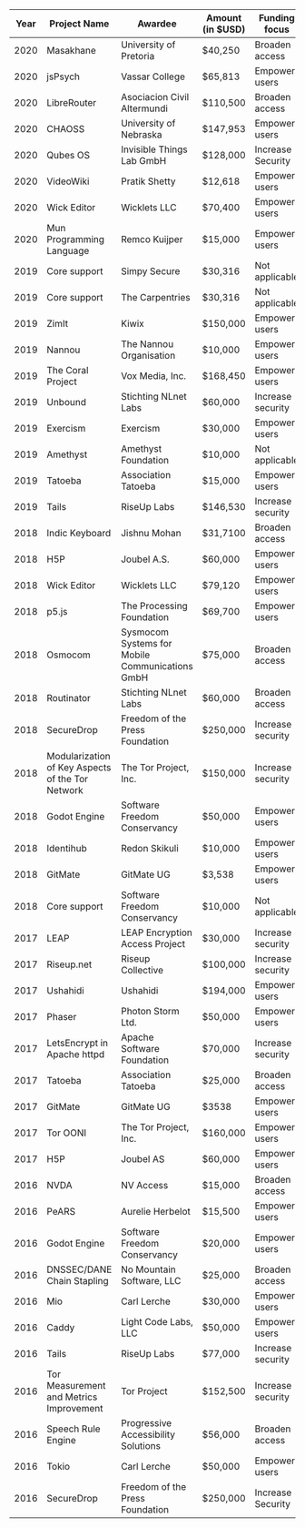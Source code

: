 |Year| Project Name  | Awardee  |  Amount (in $USD) |  Funding focus | Project website  |
|---|---|---|---|---|---|
|2020|Masakhane|University of Pretoria|$40,250|Broaden access|https://www.masakhane.io/|
|2020|jsPsych|Vassar College|$65,813|Empower users|https://www.jspsych.org/|
|2020|LibreRouter|Asociacion Civil Altermundi|$110,500|Broaden access|https://librerouter.org/|
|2020|CHAOSS|University of Nebraska|$147,953|Empower users|https://chaoss.community/|
|2020|Qubes OS|Invisible Things Lab GmbH|$128,000|Increase Security|https://www.qubes-os.org/|
|2020|VideoWiki|Pratik Shetty|$12,618|Empower users|https://www.videowiki.org/|
|2020|Wick Editor|Wicklets LLC|$70,400|Empower users|https://www.wickeditor.com|
|2020|Mun Programming Language|Remco Kuijper|$15,000|Empower users|https://mun-lang.org/|
|2019|Core support|Simpy Secure|$30,316|Not applicable|https://simplysecure.org/|
|2019|Core support|The Carpentries|$30,316|Not applicable|https://carpentries.org/|
|2019|ZimIt|Kiwix|$150,000|Empower users|https://www.kiwix.org|
|2019| Nannou | The Nannou Organisation | $10,000 | Empower users | https://nannou.cc/ |
|2019| The Coral Project  | Vox Media, Inc.  | $168,450  | Empower users  |  https://coral.voxmedia.com |
|2019| Unbound | Stichting NLnet Labs  | $60,000 | Increase security | https://nlnetlabs.nl/projects/unbound/about/ |
|2019| Exercism | Exercism | $30,000 | Empower users | https://exercism.io/ |
|2019| Amethyst |  Amethyst Foundation | $10,000 | Not applicable | https://www.amethyst.rs/ |
|2019| Tatoeba | Association Tatoeba | $15,000 | Empower users | https://tatoeba.org |
|2019| Tails | RiseUp Labs | $146,530 | Increase security | https://tails.boum.org/ |
|2018| Indic Keyboard | Jishnu Mohan | $31,7100 | Broaden access | https://indic.app/ |
|2018| H5P | Joubel A.S. | $60,000 | Empower users | https://H5P.org |
|2018| Wick Editor | Wicklets LLC | $79,120 | Empower users | https://www.wickeditor.com |
|2018| p5.js | The Processing Foundation  | $69,700 | Empower users | https://p5js.org/ |
|2018| Osmocom | Sysmocom Systems for Mobile Communications GmbH | $75,000 | Broaden access | https://osmocom.org/projects/cellular-infrastructure |
|2018| Routinator| Stichting NLnet Labs | $60,000 | Broaden access | https://nlnetlabs.nl/projects/rpki/routinator/ |
|2018| SecureDrop | Freedom of the Press Foundation | $250,000 | Increase security | https://securedrop.org |
|2018| Modularization of Key Aspects of the Tor Network| The Tor Project, Inc.| $150,000 | Increase security | https://torproject.org|
|2018| Godot Engine | Software Freedom Conservancy | $50,000 | Empower users | https://godotengine.org |
|2018| Identihub | Redon Skikuli | $10,000 | Empower users | https://identihub.co |
|2018| GitMate | GitMate UG | $3,538 | Empower users | https://docs.gitmate.io/ |
|2018| Core support | Software Freedom Conservancy | $10,000 |Not applicable| https://sfconservancy.org/ |
|2017|LEAP|LEAP Encryption Access Project|$30,000|Increase security|https://leap.se/en|
|2017|Riseup.net|Riseup Collective|$100,000|Increase security|https://riseup.net/|
|2017|Ushahidi|Ushahidi|$194,000|Empower users|https://www.ushahidi.com/|
|2017|Phaser|Photon Storm Ltd.|$50,000|Empower users|http://phaser.io|
|2017|LetsEncrypt in Apache httpd|Apache Software Foundation|$70,000|Increase security|https://httpd.apache.org|
|2017|Tatoeba|Association Tatoeba|$25,000|Broaden access|https://tatoeba.org|
|2017|GitMate|GitMate UG|$3538|Empower users|https://gitmate.io|
|2017| Tor OONI | The Tor Project, Inc. | $160,000 | Empower users | https://ooni.torproject.org/ |
|2017|H5P|Joubel AS|$60,000|Empower users|https://h5p.org/|
|2016|NVDA|NV Access|$15,000|Broaden access|http://www.nvaccess.org/|
|2016|PeARS|Aurelie Herbelot|$15,500|Empower users|http://pearsearch.org/|
|2016|Godot Engine|Software Freedom Conservancy|$20,000|Empower users|https://godotengine.org/|
|2016|DNSSEC/DANE Chain Stapling|No Mountain Software, LLC|$25,000|Broaden access|https://www.getdnsapi.net/|
|2016|Mio|Carl Lerche|$30,000|Empower users|https://github.com/tokio-rs/mio|
|2016|Caddy|Light Code Labs, LLC|$50,000|Empower users|https://caddyserver.com|
|2016|Tails|RiseUp Labs|$77,000|Increase security|https://tails.boum.org/|
|2016|Tor Measurement and Metrics Improvement|Tor Project|$152,500|Increase security|https://www.torproject.org|
|2016|Speech Rule Engine|Progressive Accessibility Solutions|$56,000|Broaden access|https://speechruleengine.org/|
|2016|Tokio|Carl Lerche|$50,000|Empower users|https://tokio.rs/|
|2016|SecureDrop|Freedom of the Press Foundation|$250,000|Increase Security|https://securedrop.org|

